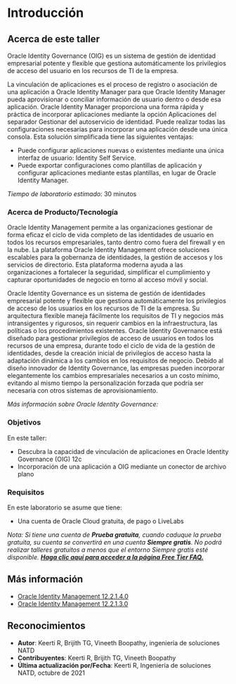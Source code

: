 # Introducción

## Acerca de este taller

Oracle Identity Governance (OIG) es un sistema de gestión de identidad empresarial potente y flexible que gestiona automáticamente los privilegios de acceso del usuario en los recursos de TI de la empresa.

La vinculación de aplicaciones es el proceso de registro o asociación de una aplicación a Oracle Identity Manager para que Oracle Identity Manager pueda aprovisionar o conciliar información de usuario dentro o desde esa aplicación. Oracle Identity Manager proporciona una forma rápida y práctica de incorporar aplicaciones mediante la opción Aplicaciones del separador Gestionar del autoservicio de identidad. Puede realizar todas las configuraciones necesarias para incorporar una aplicación desde una única consola. Esta solución simplificada tiene las siguientes ventajas:

*   Puede configurar aplicaciones nuevas o existentes mediante una única interfaz de usuario: Identity Self Service.
*   Puede exportar configuraciones como plantillas de aplicación y configurar aplicaciones mediante estas plantillas, en lugar de Oracle Identity Manager.

_Tiempo de laboratorio estimado_: 30 minutos

### Acerca de Producto/Tecnología

Oracle Identity Management permite a las organizaciones gestionar de forma eficaz el ciclo de vida completo de las identidades de usuario en todos los recursos empresariales, tanto dentro como fuera del firewall y en la nube. La plataforma Oracle Identity Management ofrece soluciones escalables para la gobernanza de identidades, la gestión de accesos y los servicios de directorio. Esta plataforma moderna ayuda a las organizaciones a fortalecer la seguridad, simplificar el cumplimiento y capturar oportunidades de negocio en torno al acceso móvil y social.

Oracle Identity Governance es un sistema de gestión de identidades empresarial potente y flexible que gestiona automáticamente los privilegios de acceso de los usuarios en los recursos de TI de la empresa. Su arquitectura flexible maneja fácilmente los requisitos de TI y negocios más intransigentes y rigurosos, sin requerir cambios en la infraestructura, las políticas o los procedimientos existentes. Oracle Identity Governance está diseñado para gestionar privilegios de acceso de usuarios en todos los recursos de una empresa, durante todo el ciclo de vida de la gestión de identidades, desde la creación inicial de privilegios de acceso hasta la adaptación dinámica a los cambios en los requisitos de negocio. Debido al diseño innovador de Identity Governance, las empresas pueden incorporar elegantemente los cambios empresariales necesarios a un costo mínimo, evitando al mismo tiempo la personalización forzada que podría ser necesaria con otros sistemas de aprovisionamiento.

_Más información sobre Oracle Identity Governance:_

[](youtube:YdvKkstK4o8)

### Objetivos

En este taller:

*   Descubra la capacidad de vinculación de aplicaciones en Oracle Identity Governance (OIG) 12c
*   Incorporación de una aplicación a OIG mediante un conector de archivo plano

### Requisitos

En este laboratorio se asume que tiene:

*   Una cuenta de Oracle Cloud gratuita, de pago o LiveLabs

_Nota: Si tiene una cuenta de **Prueba gratuita**, cuando caduque la prueba gratuita, su cuenta se convertirá en una cuenta **Siempre gratis**. No podrá realizar talleres gratuitos a menos que el entorno Siempre gratis esté disponible. **[Haga clic aquí para acceder a la página Free Tier FAQ.](https://www.oracle.com/cloud/free/faq.html)**_

## Más información

*   [Oracle Identity Management 12.2.1.4.0](https://docs.oracle.com/en/middleware/idm/suite/12.2.1.4/index.html)
*   [Oracle Identity Management 12.2.1.3.0](https://docs.oracle.com/en/middleware/idm/suite/12.2.1.3/index.html)

## Reconocimientos

*   **Autor**: Keerti R, Brijith TG, Vineeth Boopathy, ingeniería de soluciones NATD
*   **Contribuyentes**: Keerti R, Brijith TG, Vineeth Boopathy
*   **Última actualización por/Fecha**: Keerti R, Ingeniería de soluciones NATD, octubre de 2021